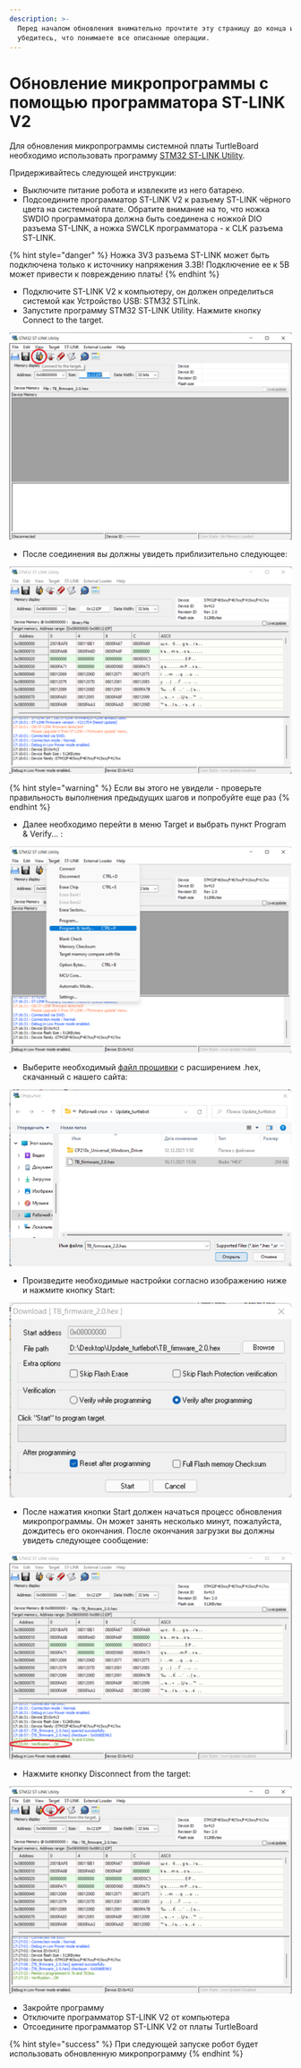 ```yaml
---
description: >-
  Перед началом обновления внимательно прочтите эту страницу до конца и
  убедитесь, что понимаете все описанные операции.
---
```


# Обновление микропрограммы с помощью программатора ST-LINK V2

Для обновления микропрограммы системной платы TurtleBoard необходимо использовать программу [STM32 ST-LINK Utility](https://disk.yandex.ru/d/10Y7USIAVKn5mQ).&#x20;

Придерживайтесь следующей инструкции:

* Выключите питание робота и извлеките из него батарею.&#x20;
* Подсоедините программатор ST-LINK V2 к разъему ST-LINK чёрного цвета на системной плате. Обратите внимание на то, что ножка SWDIO программатора должна быть соединена с ножкой DIO разъема ST-LINK, а ножка SWCLK программатора - к CLK разъема ST-LINK.&#x20;

{% hint style="danger" %}
Ножка 3V3 разъема ST-LINK может быть подключена только к источнику напряжения 3.3В! Подключение ее к 5В может привести к повреждению платы!
{% endhint %}

* Подключите ST-LINK V2 к компьютеру, он должен определиться системой как Устройство USB: STM32 STLink.
* Запустите программу STM32 ST-LINK Utility. Нажмите кнопку Connect to the target.

![](<../../.gitbook/assets/1 (1) (1).png>)

* После соединения вы должны увидеть приблизительно следующее:

![](<../../.gitbook/assets/2 (1).png>)

{% hint style="warning" %}
Если вы этого не увидели - проверьте правильность выполнения предыдущих шагов и попробуйте еще раз
{% endhint %}

* Далее необходимо перейти в меню Target и выбрать пункт Program & Verify... :

![](<../../.gitbook/assets/3 (1).png>)

* Выберите необходимый [файл прошивки](https://disk.yandex.ru/d/eov3wiMFHE8zFw) с расширением .hex, скачанный с нашего сайта:

![](<../../.gitbook/assets/4 (1).png>)

* Произведите необходимые настройки согласно изображению ниже и нажмите кнопку Start:

![](<../../.gitbook/assets/5 (1) (1).png>)

* После нажатия кнопки Start должен начаться процесс обновления микропрограммы. Он может занять несколько минут, пожалуйста, дождитесь его окончания. После окончания загрузки вы должны увидеть следующее сообщение:

![](../../.gitbook/assets/6.png)

* Нажмите кнопку Disconnect from the target:

![](../../.gitbook/assets/7.png)

* Закройте программу
* Отключите программатор ST-LINK V2 от компьютера
* Отсоедините программатор ST-LINK V2 от платы TurtleBoard

{% hint style="success" %}
При следующей запуске робот будет использовать обновленную микропрограмму
{% endhint %}

